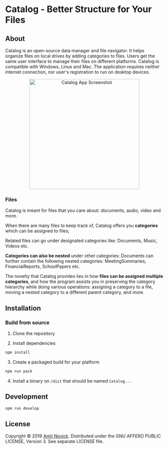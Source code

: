 # Catalog - Better Structure for Your Files
## About

Catalog is an open-source data manager and file navigator. It helps organize files on local drives by adding categories to files. Users get the same user interface to manage their files on different platforms. Catalog is compatible with Windows, Linux and Mac. The application requires neither internet connection, nor user's registration to run on desktop devices.

<div align="center">
  <img src="./docs/app-screnshot.png" width="350" title="Catalog App Screenshot">
</div>

### Files

Catalog is meant for files that you care about: documents, audio, video and more.

When there are many files to keep track of, Catalog offers you **categories** which can be assigned to files;

Related files can go under designated categories like: Documents, Music, Videos etc.

**Categories can also be nested** under other categories: Documents can further contain the following nested categories: MeetingSummaries, FinancialReports, SchoolPapers etc.

The novelty that Catalog provides lies in how **files can be assigned multiple categories**, and how the program assists you in preserving the category hierarchy while doing various operations: assigning a category to a file, moving a nested category to a different parent category, and more.

## Installation
### Build from source

1. Clone the repository

2. Install dependencies
```bash
npm install
```

3. Create a packaged build for your platform
```bash
npm run pack
```

4. Install a binary on `/dist` that should be named `Catalog...`

## Development

```bash
npm run develop
```

## License

Copyright © 2019 [Amit Novick](https://amitnovick.netlify.com/). Distributed under the GNU AFFERO PUBLIC LICENSE, Version 3. See separate LICENSE file.